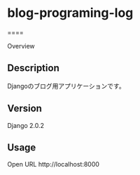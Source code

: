 # blog-programing-log
====

Overview

## Description

Djangoのブログ用アプリケーションです。

## Version

Django 2.0.2

## Usage

Open URL http://localhost:8000
